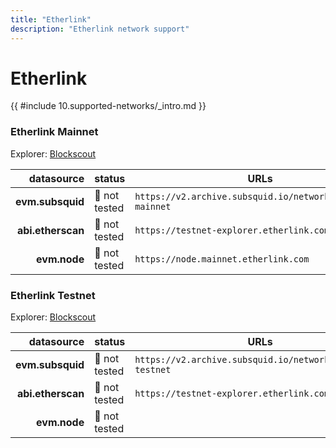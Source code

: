 ```yaml
---
title: "Etherlink"
description: "Etherlink network support"
---
```


<!-- markdownlint-disable single-h1 heading-increment no-inline-html -->

# Etherlink

{{ #include 10.supported-networks/_intro.md }}

### Etherlink Mainnet

Explorer: [Blockscout](https://explorer.etherlink.com/)

|        datasource | status        | URLs                                                       |
| -----------------:|:------------- | ---------------------------------------------------------- |
|  **evm.subsquid** | 🤔 not tested | `https://v2.archive.subsquid.io/network/etherlink-mainnet` |
| **abi.etherscan** | 🤔 not tested | `https://testnet-explorer.etherlink.com/api`               |
|      **evm.node** | 🤔 not tested | `https://node.mainnet.etherlink.com`                       |

### Etherlink Testnet

Explorer: [Blockscout](https://testnet.explorer.etherlink.com/)

|        datasource | status        | URLs                                                       |
| -----------------:|:------------- | ---------------------------------------------------------- |
|  **evm.subsquid** | 🤔 not tested | `https://v2.archive.subsquid.io/network/etherlink-testnet` |
| **abi.etherscan** | 🤔 not tested | `https://testnet-explorer.etherlink.com/api`               |
|      **evm.node** | 🤔 not tested |                                                            |
